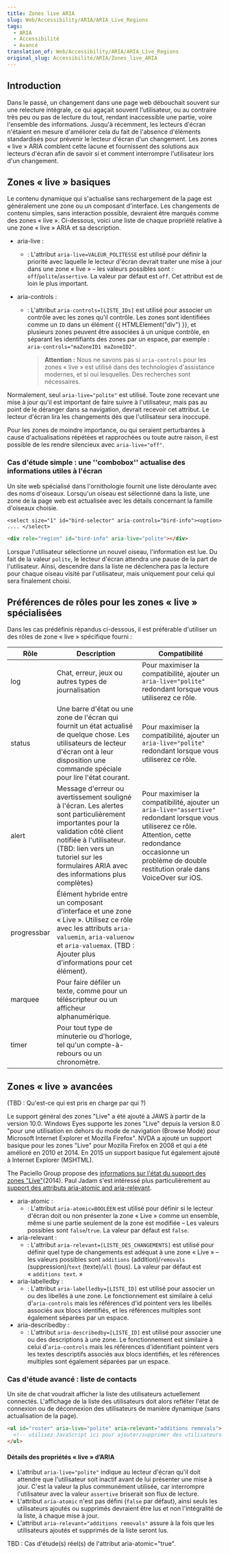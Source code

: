 ```yaml
---
title: Zones live ARIA
slug: Web/Accessibility/ARIA/ARIA_Live_Regions
tags:
  - ARIA
  - Accessibilité
  - Avancé
translation_of: Web/Accessibility/ARIA/ARIA_Live_Regions
original_slug: Accessibilité/ARIA/Zones_live_ARIA
---
```


## Introduction

Dans le passé, un changement dans une page web débouchait souvent sur une relecture intégrale, ce qui agaçait souvent l'utilisateur, ou au contraire très peu ou pas de lecture du tout, rendant inaccessible une partie, voire l'ensemble des informations. Jusqu'à récemment, les lecteurs d'écran n'étaient en mesure d'améliorer cela du fait de l'absence d'éléments standardisés pour prévenir le lecteur d'écran d'un changement. Les zones «&nbsp;live&nbsp;» ARIA comblent cette lacune et fournissent des solutions aux lecteurs d'écran afin de savoir si et comment interrompre l'utilisateur lors d'un changement.

## Zones « live » basiques

Le contenu dynamique qui s'actualise sans rechargement de la page est généralement une zone ou un composant d'interface. Les changements de contenu simples, sans interaction possible, devraient être marqués comme des zones «&nbsp;live&nbsp;». Ci-dessous, voici une liste de chaque propriété relative à une zone «&nbsp;live&nbsp;» ARIA et sa description.

- aria-live&nbsp;:
  - : L'attribut `aria-live=VALEUR_POLITESSE` est utilisé pour définir la priorité avec laquelle le lecteur d'écran devrait traiter une mise à jour dans une zone «&nbsp;live&nbsp;» – les valeurs possibles sont&nbsp;: `off`/`polite`/`assertive`. La valeur par défaut est `off`. Cet attribut est de loin le plus important.
- aria-controls&nbsp;:

  - : L'attribut `aria-controls=[LISTE_IDs]` est utilisé pour associer un contrôle avec les zones qu'il contrôle. Les zones sont identifiées comme un `ID` dans un élément {{ HTMLElement("div") }}, et plusieurs zones peuvent être associées à un unique contrôle, en séparant les identifiants des zones par un espace, par exemple&nbsp;: `aria-controls="maZoneID1 maZoneID2"`.

    > **Attention :** Nous ne savons pas si `aria-controls` pour les zones «&nbsp;live&nbsp;» est utilisé dans des technologies d'assistance modernes, et si oui lesquelles. Des recherches sont nécessaires.

Normalement, seul `aria-live="polite"` est utilisé. Toute zone recevant une mise à jour qu'il est important de faire suivre à l'utilisateur, mais pas au point de le déranger dans sa navigation, devrait recevoir cet attribut. Le lecteur d'écran lira les changements dès que l'utilisateur sera inoccupé.

Pour les zones de moindre importance, ou qui seraient perturbantes à cause d'actualisations répétées et rapprochées ou toute autre raison, il est possible de les rendre silencieux avec `aria-live="off"`.

### Cas d'étude simple&nbsp;: une ''combobox'' actualise des informations utiles à l'écran

Un site web spécialisé dans l'ornithologie fournit une liste déroulante avec des noms d'oiseaux. Lorsqu'un oiseau est sélectionné dans la liste, une zone de la page web est actualisée avec les détails concernant la famille d'oiseaux choisie.

`<select size="1" id="bird-selector" aria-controls="bird-info"><option> .... </select>`

```html
<div role="region" id="bird-info" aria-live="polite"></div>
```

Lorsque l'utilisateur sélectionne un nouvel oiseau, l'information est lue. Du fait de la valeur `polite`, le lecteur d'écran attendra une pause de la part de l'utilisateur. Ainsi, descendre dans la liste ne déclenchera pas la lecture pour chaque oiseau visité par l'utilisateur, mais uniquement pour celui qui sera finalement choisi.

## Préférences de rôles pour les zones « live » spécialisées

Dans les cas prédéfinis répandus ci-dessous, il est préférable d'utiliser un des rôles de zone «&nbsp;live&nbsp;» spécifique fourni&nbsp;:

| Rôle        | Description                                                                                                                                                                                                                                             | Compatibilité                                                                                                                                                                                                         |
| ----------- | ------------------------------------------------------------------------------------------------------------------------------------------------------------------------------------------------------------------------------------------------------- | --------------------------------------------------------------------------------------------------------------------------------------------------------------------------------------------------------------------- |
| log         | Chat, erreur, jeux ou autres types de journalisation                                                                                                                                                                                                    | Pour maximiser la compatibilité, ajouter un `aria-live="polite"` redondant lorsque vous utiliserez ce rôle.                                                                                                           |
| status      | Une barre d'état ou une zone de l'écran qui fournit un état actualisé de quelque chose. Les utilisateurs de lecteur d'écran ont à leur disposition une commande spéciale pour lire l'état courant.                                                      | Pour maximiser la compatibilité, ajouter un `aria-live="polite"` redondant lorsque vous utiliserez ce rôle.                                                                                                           |
| alert       | Message d'erreur ou avertissement souligné à l'écran. Les alertes sont particulièrement importantes pour la validation côté client notifiée à l'utilisateur. (TBD: lien vers un tutoriel sur les formulaires ARIA avec des informations plus complètes) | Pour maximiser la compatibilité, ajouter un `aria-live="assertive"` redondant lorsque vous utiliserez ce rôle. Attention, cette redondance occasionne un problème de double restitution orale dans VoiceOver sur iOS. |
| progressbar | Élément hybride entre un composant d'interface et une zone «&nbsp;Live&nbsp;». Utilisez ce rôle avec les attributs `aria-valuemin`, `aria-valuenow` et `aria-valuemax`. (TBD&nbsp;: Ajouter plus d'informations pour cet élément).                      |                                                                                                                                                                                                                       |
| marquee     | Pour faire défiler un texte, comme pour un téléscripteur ou un afficheur alphanumérique.                                                                                                                                                                |                                                                                                                                                                                                                       |
| timer       | Pour tout type de minuterie ou d'horloge, tel qu'un compte-à-rebours ou un chronomètre.                                                                                                                                                                 |                                                                                                                                                                                                                       |

## Zones « live » avancées

(TBD&nbsp;: Qu'est-ce qui est pris en charge par qui&nbsp;?)

Le support général des zones "Live" a été ajouté à JAWS à partir de la version 10.0. Windows Eyes supporte les zones "Live" depuis la version 8.0 "pour une utilisation en dehors du mode de navigation (Browse Mode) pour Microsoft Internet Explorer et Mozilla Firefox". NVDA a ajouté un support basique pour les zones "Live" pour Mozilla Firefox en 2008 et qui a été amélioré en 2010 et 2014. En 2015 un support basique fut également ajouté à Internet Explorer (MSHTML).

The Paciello Group propose des [informations sur l'état du support des zones "Live"](https://www.paciellogroup.com/blog/2014/03/screen-reader-support-aria-live-regions/)(2014). Paul Jadam s'est intéressé plus particulièrement au [support des attributs aria-atomic and aria-relevant](http://pauljadam.com/demos/aria-atomic-relevant.html).

- aria-atomic :
  - : L'attribut `aria-atomic=BOOLÉEN` est utilisé pour définir si le lecteur d'écran doit ou non présenter la zone « Live » comme un ensemble, même si une partie seulement de la zone est modifiée – Les valeurs possibles sont `false`/`true`. La valeur par défaut est `false`.
- aria-relevant :
  - : L'attribut `aria-relevant=[LISTE_DES_CHANGEMENTS]` est utilisé pour définir quel type de changements est adéquat à une zone «&nbsp;Live&nbsp;» – les valeurs possibles sont `additions` (addition)/`removals` (suppression)/`text` (texte)/`all` (tous). La valeur par défaut est «&nbsp;`additions text`.&nbsp;»
- aria-labelledby :
  - : L'attribut `aria-labelledby=[LISTE_ID]` est utilisé pour associer un ou des libellés à une zone. Le fonctionnement est similaire à celui d'`aria-controls` mais les références d'id pointent vers les libellés associés aux blocs identifiés, et les références multiples sont également séparées par un espace.
- aria-describedby :
  - : L'attribut `aria-describedby=[LISTE_ID]` est utilisé pour associer une ou des descriptions à une zone. Le fonctionnement est similaire à celui d'`aria-controls` mais les références d'identifiant pointent vers les textes descriptifs associés aux blocs identifiés, et les références multiples sont également séparées par un espace.

### Cas d'étude avancé : liste de contacts

Un site de chat voudrait afficher la liste des utilisateurs actuellement connectés. L'affichage de la liste des utilisateurs doit alors refléter l'état de connexion ou de déconnexion des utilisateurs de manière dynamique (sans actualisation de la page).

```html
<ul id="roster" aria-live="polite" aria-relevant="additions removals">
  <!-- utilisez JavaScript ici pour ajouter/supprimer des utilisateurs-->
</ul>
```

#### Détails des propriétés « live » d’ARIA

- L'attribut `aria-live="polite"` indique au lecteur d'écran qu'il doit attendre que l'utilisateur soit inactif avant de lui présenter une mise à jour. C'est la valeur la plus communément utilisée, car interrompre l'utilisateur avec la valeur `assertive` briserait son flux de lecture.
- L'attribut `aria-atomic` n'est pas défini (`false` par défaut), ainsi seuls les utilisateurs ajoutés ou supprimés devraient être lus et non l'intégralité de la liste, à chaque mise à jour.
- L'attribut `aria-relevant="additions removals"` assure à la fois que les utilisateurs ajoutés et supprimés de la liste seront lus.

TBD&nbsp;: Cas d'étude(s) réel(s) de l'attribut aria-atomic="true".
